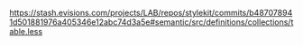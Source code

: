 https://stash.evisions.com/projects/LAB/repos/stylekit/commits/b487078941d501881976a405346e12abc74d3a5e#semantic/src/definitions/collections/table.less